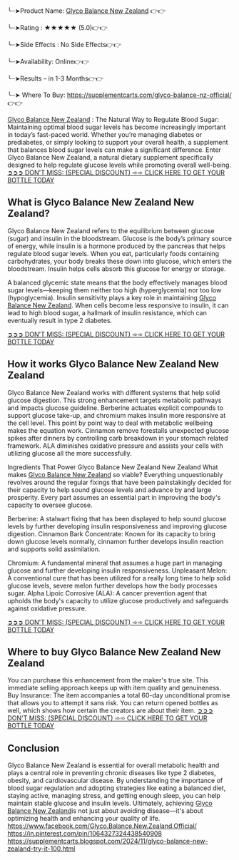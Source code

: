 ╰┈➤Product Name: [Glyco Balance New Zealand](https://www.facebook.com/Glyco.Balance.New.Zealand.Official/) 👉👉

╰┈➤Rating : ★★★★★ (5.0)👉👉

╰┈➤Side Effects : No Side Effects👉👉

╰┈➤Availability: Online👉👉

╰┈➤Results – in 1-3 Months👉👉

╰┈➤ Where To Buy: https://supplementcarts.com/glyco-balance-nz-official/ 👉👉 

[Glyco Balance New Zealand](https://www.facebook.com/Glyco.Balance.New.Zealand.Official/) : The Natural Way to Regulate Blood Sugar: Maintaining optimal blood sugar levels has become increasingly important in today’s fast-paced world. Whether you’re managing diabetes or prediabetes, or simply looking to support your overall health, a supplement that balances blood sugar levels can make a significant difference. Enter Glyco Balance New Zealand, a natural dietary supplement specifically designed to help regulate glucose levels while promoting overall well-being.
[➲➲➲ DON'T MISS: (SPECIAL DISCOUNT) ➾➾ CLICK HERE TO GET YOUR BOTTLE TODAY](https://supplementcarts.com/glyco-balance-nz-official/)

## What is Glyco Balance New Zealand New Zealand?

Glyco Balance New Zealand refers to the equilibrium between glucose (sugar) and insulin in the bloodstream. Glucose is the body’s primary source of energy, while insulin is a hormone produced by the pancreas that helps regulate blood sugar levels. When you eat, particularly foods containing carbohydrates, your body breaks these down into glucose, which enters the bloodstream. Insulin helps cells absorb this glucose for energy or storage.

A balanced glycemic state means that the body effectively manages blood sugar levels—keeping them neither too high (hyperglycemia) nor too low (hypoglycemia). Insulin sensitivity plays a key role in maintaining [Glyco Balance New Zealand](https://thebuzzbyte.com/glyco-balance-new-zealand/). When cells become less responsive to insulin, it can lead to high blood sugar, a hallmark of insulin resistance, which can eventually result in type 2 diabetes.

[➲➲➲ DON'T MISS: (SPECIAL DISCOUNT) ➾➾ CLICK HERE TO GET YOUR BOTTLE TODAY](https://supplementcarts.com/glyco-balance-nz-official/)


## How it works Glyco Balance New Zealand New Zealand

Glyco Balance New Zealand works with different systems that help solid glucose digestion. This strong enhancement targets metabolic pathways and impacts glucose guideline. Berberine actuates explicit compounds to support glucose take-up, and chromium makes insulin more responsive at the cell level.
This point by point way to deal with metabolic wellbeing makes the equation work. Cinnamon remove forestalls unexpected glucose spikes after dinners by controlling carb breakdown in your stomach related framework. ALA diminishes oxidative pressure and assists your cells with utilizing glucose all the more successfully.

Ingredients That Power Glyco Balance New Zealand New Zealand
What makes [Glyco Balance New Zealand](https://www.facebook.com/Glyco.Balance.New.Zealand.Official/) so viable? Everything unquestionably revolves around the regular fixings that have been painstakingly decided for their capacity to help sound glucose levels and advance by and large prosperity. Every part assumes an essential part in improving the body's capacity to oversee glucose.

Berberine: A stalwart fixing that has been displayed to help sound glucose levels by further developing insulin responsiveness and improving glucose digestion.
Cinnamon Bark Concentrate: Known for its capacity to bring down glucose levels normally, cinnamon further develops insulin reaction and supports solid assimilation.

Chromium: A fundamental mineral that assumes a huge part in managing glucose and further developing insulin responsiveness.
Unpleasant Melon: A conventional cure that has been utilized for a really long time to help solid glucose levels, severe melon further develops how the body processes sugar.
Alpha Lipoic Corrosive (ALA): A cancer prevention agent that upholds the body's capacity to utilize glucose productively and safeguards against oxidative pressure.

[➲➲➲ DON'T MISS: (SPECIAL DISCOUNT) ➾➾ CLICK HERE TO GET YOUR BOTTLE TODAY](https://supplementcarts.com/glyco-balance-nz-official/)

## Where to buy Glyco Balance New Zealand New Zealand

You can purchase this enhancement from the maker's true site. This immediate selling approach keeps up with item quality and genuineness.
Buy Insurance: The item accompanies a total 60-day unconditional promise that allows you to attempt it sans risk. You can return opened bottles as well, which shows how certain the creators are about their item.
[➲➲➲ DON'T MISS: (SPECIAL DISCOUNT) ➾➾ CLICK HERE TO GET YOUR BOTTLE TODAY](https://supplementcarts.com/glyco-balance-nz-official/)

## Conclusion

Glyco Balance New Zealand is essential for overall metabolic health and plays a central role in preventing chronic diseases like type 2 diabetes, obesity, and cardiovascular disease. By understanding the importance of blood sugar regulation and adopting strategies like eating a balanced diet, staying active, managing stress, and getting enough sleep, you can help maintain stable glucose and insulin levels. Ultimately, achieving [Glyco Balance New Zealand](https://www.facebook.com/Glyco.Balance.New.Zealand.Official/)is not just about avoiding disease—it's about optimizing health and enhancing your quality of life.
https://www.facebook.com/Glyco.Balance.New.Zealand.Official/
https://in.pinterest.com/pin/1064327324438540908
https://supplementcarts.blogspot.com/2024/11/glyco-balance-new-zealand-try-it-100.html
